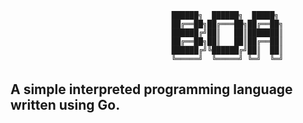 
                                        ██████╗  ██████╗  █████╗         
                                        ██╔══██╗██╔═══██╗██╔══██╗        
                                        ██████╔╝██║   ██║███████║        
                                        ██╔══██╗██║   ██║██╔══██║        
                                        ██████╔╝╚██████╔╝██║  ██║   
                                        ╚═════╝  ╚═════╝ ╚═╝  ╚═╝


## A simple interpreted programming language written using Go.  